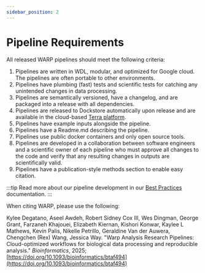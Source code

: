 ```yaml
---
sidebar_position: 2
---
```


# Pipeline Requirements

All released WARP pipelines should meet the following criteria:

1. Pipelines are written in WDL, modular, and optimized for Google cloud. The pipelines are often portable to other environments.
2. Pipelines have plumbing (fast) tests and scientific tests for catching any unintended changes in data processing.
3. Pipelines are semantically versioned, have a changelog, and are packaged into a release with all dependencies.
4. Pipelines are released to Dockstore automatically upon release and are available in the cloud-based [Terra platform](https://app.terra.bio/).
5. Pipelines have example inputs alongside the pipeline.
6. Pipelines have a Readme.md describing the pipeline.
7. Pipelines use public docker containers and only open source tools.
8. Pipelines are developed in a collaboration between software engineers and a scientific owner of each pipeline who must approve all changes to the code and verify that any resulting changes in outputs are scientifically valid.
9. Pipelines have a publication-style methods section to enable easy citation.

:::tip
Read more about our pipeline development in our [Best Practices](./BestPractices.md) documentation.
:::

When citing WARP, please use the following:

Kylee Degatano, Aseel Awdeh, Robert Sidney Cox III, Wes Dingman, George Grant, Farzaneh Khajouei, Elizabeth Kiernan, Kishori Konwar, Kaylee L Mathews, Kevin Palis, Nikelle Petrillo, Geraldine Van der Auwera, Chengchen (Rex) Wang, Jessica Way. "Warp Analysis Research Pipelines: Cloud-optimized workflows for biological data processing and reproducible analysis." _Bioinformatics_, 2025; [https://doi.org/10.1093/bioinformatics/btaf494](https://doi.org/10.1093/bioinformatics/btaf494)
